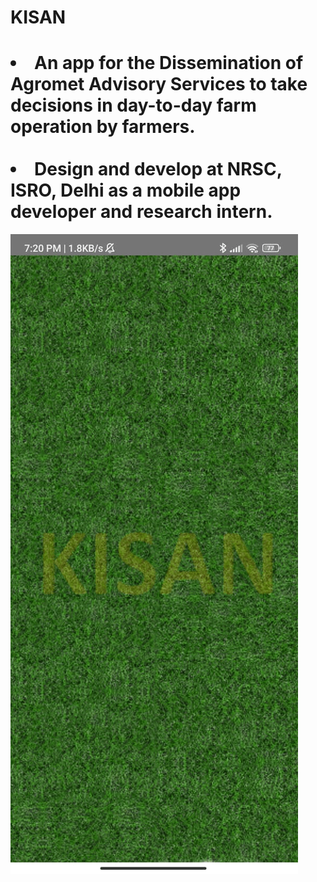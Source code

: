 # KISAN
<!DOCTYPE html>
<html>
<body>
    <h1>
        <li>
An app for the Dissemination of Agromet Advisory Services to take decisions in day-to-day farm operation by farmers.
        </li>
<br/>
        <li>
           Design and develop at NRSC, ISRO, Delhi as a mobile app developer and research intern. 
        </li>
    </h1>
    <img src="/Kisaan.gif" alt="Final Kisaan application gif">
</body>
</html>
